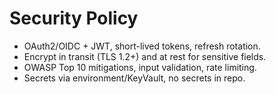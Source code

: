 # Security Policy

- OAuth2/OIDC + JWT, short-lived tokens, refresh rotation.
- Encrypt in transit (TLS 1.2+) and at rest for sensitive fields.
- OWASP Top 10 mitigations, input validation, rate limiting.
- Secrets via environment/KeyVault, no secrets in repo.
